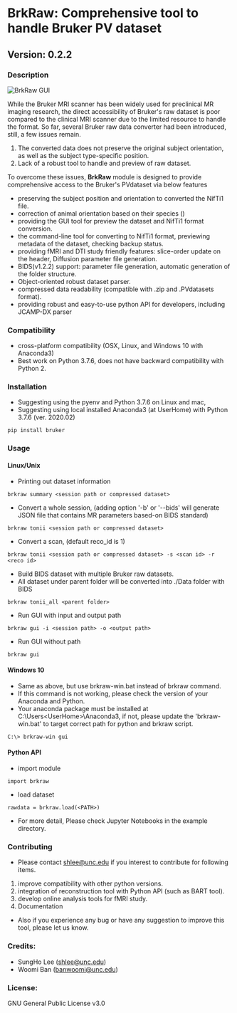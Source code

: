 # BrkRaw: Comprehensive tool to handle Bruker PV dataset
## Version: 0.2.2

### Description

![BrkRaw GUI]('./imgs/brkraw_gui.png')

While the Bruker MRI scanner has been widely used for preclinical MR imaging research, 
the direct accessibility of Bruker's raw dataset is poor compared to the clinical MRI scanner due to the limited resource to handle the format.
So far, several Bruker raw data converter had been introduced, still, a few issues remain.
1. The converted data does not preserve the original subject orientation, as well as the subject type-specific position.
2. Lack of a robust tool to handle and preview of raw dataset.

To overcome these issues, **BrkRaw** module is designed to provide comprehensive access to the Bruker's PVdataset via below features
- preserving the subject position and orientation to converted the NifTi1 file.
- correction of animal orientation based on their species ()
- providing the GUI tool for preview the dataset and NifTi1 format conversion.
- the command-line tool for converting to NifTi1 format, previewing metadata of the dataset, checking backup status.
- providing fMRI and DTI study friendly features: slice-order update on the header, Diffusion parameter file generation.
- BIDS(v1.2.2) support: parameter file generation, automatic generation of the folder structure.
- Object-oriented robust dataset parser.
- compressed data readability (compatible with .zip and .PVdatasets format).
- providing robust and easy-to-use python API for developers, including JCAMP-DX parser

### Compatibility
- cross-platform compatibility (OSX, Linux, and Windows 10 with Anaconda3)
- Best work on Python 3.7.6, does not have backward compatibility with Python 2.

### Installation
- Suggesting using the pyenv and Python 3.7.6 on Linux and mac,
- Suggesting using local installed Anaconda3 (at UserHome) with Python 3.7.6 (ver. 2020.02)

```angular2html
pip install bruker
```

### Usage
#### Linux/Unix
- Printing out dataset information
```angular2html
brkraw summary <session path or compressed dataset>
```

- Convert a whole session, (adding option '-b' or '--bids' will generate JSON file that contains MR parameters based-on BIDS standard)
```angular2html
brkraw tonii <session path or compressed dataset>
```

- Convert a scan, (default reco_id is 1)
```angular2html
brkraw tonii <session path or compressed dataset> -s <scan id> -r <reco id>
```

- Build BIDS dataset with multiple Bruker raw datasets. 
- All dataset under parent folder will be converted into ./Data folder with BIDS
```angular2html
brkraw tonii_all <parent folder>
```

- Run GUI with input and output path
```angular2html
brkraw gui -i <session path> -o <output path>
```
- Run GUI without path
```angular2html
brkraw gui
```

#### Windows 10
- Same as above, but use brkraw-win.bat instead of brkraw command.
- If this command is not working, please check the version of your Anaconda and Python.
- Your anaconda package must be installed at C:\Users\<UserHome>\Anaconda3, if not, please update the 'brkraw-win.bat' to target correct path for python and brkraw script.

```angular2html
C:\> brkraw-win gui
```

#### Python API
- import module
```angular2html
import brkraw
```

- load dataset
```angular2html
rawdata = brkraw.load(<PATH>)
```

- For more detail, Please check Jupyter Notebooks in the example directory.

### Contributing
- Please contact shlee@unc.edu if you interest to contribute for following items.
1. improve compatibility with other python versions.
2. integration of reconstruction tool with Python API (such as BART tool).
3. develop online analysis tools for fMRI study.
4. Documentation
- Also if you experience any bug or have any suggestion to improve this tool, please let us know.

### Credits:
- SungHo Lee (shlee@unc.edu)
- Woomi Ban (banwoomi@unc.edu) 

### License:
GNU General Public License v3.0

